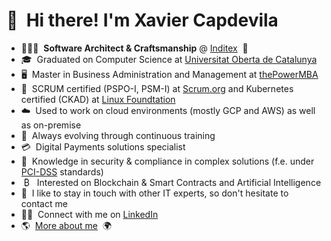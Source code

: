 <!--
**xcapdevila/xcapdevila** is a ✨ _special_ ✨ repository because its `README.md` (this file) appears on your GitHub profile.

Here are some ideas to get you started:

- 🔭 I’m currently working on ...
- 🌱 I’m currently learning ...
- 👯 I’m looking to collaborate on ...
- 🤔 I’m looking for help with ...
- 💬 Ask me about ...
- 📫 How to reach me: ...
- 😄 Pronouns: ...
- ⚡ Fun fact: ...
-->

# 👋 &nbsp;Hi there! I'm Xavier Capdevila

- 👨🏻‍💻&nbsp;&nbsp;__Software Architect & Craftsmanship__ @ [Inditex](https://www.inditex.com/)&nbsp;&nbsp;👔
- 🎓&nbsp;&nbsp;Graduated on Computer Science at [Universitat Oberta de Catalunya](https://estudis.uoc.edu/ca/graus/enginyeria-informatica/presentacio)
- 🖥️&nbsp;&nbsp;Master in Business Administration and Management at [thePowerMBA](https://lt.thepower.education/mba)
- 🏅&nbsp;&nbsp;SCRUM certified (PSPO-I, PSM-I) at [Scrum.org](https://www.scrum.org/) and Kubernetes certified (CKAD) at [Linux Foundtation](https://www.linuxfoundation.org/)
- ☁️&nbsp;&nbsp;Used to work on cloud environments (mostly GCP and AWS) as well as on-premise
- 🌱&nbsp;&nbsp;Always evolving through continuous training
- 💳&nbsp;&nbsp;Digital Payments solutions specialist
- 👮&nbsp;&nbsp;Knowledge in security & compliance in complex solutions (f.e. under [PCI-DSS](https://www.pcisecuritystandards.org/) standards)
- &nbsp;₿&nbsp;&nbsp;&nbsp;Interested on Blockchain & Smart Contracts and Artificial Intelligence
- 💬&nbsp;&nbsp;I like to stay in touch with other IT experts, so don't hesitate to contact me
- 🤝🏻&nbsp;&nbsp;Connect with me on [LinkedIn](https://linkedin.com/in/xcapdevila)
- 🌎&nbsp;&nbsp;[More about me](https://xcapdevila.github.io/)&nbsp;&nbsp;🌍
</br>
